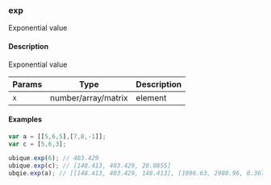 ### exp
Exponential value


#### Description

Exponential value


|Params|Type|Description
|---------|----|-----------
|`x` | number/array/matrix | element


#### Examples

```js
var a = [[5,6,5],[7,8,-1]];
var c = [5,6,3];

ubique.exp(6); // 403.429
ubique.exp(c); // [148.413, 403.429, 20.0855]
ubqie.exp(a); // [[148.413, 403.429, 148.413], [1096.63, 2980.96, 0.367879]]
```

